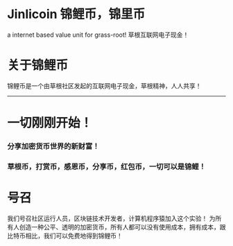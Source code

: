# Jinlicoin 锦鲤币，锦里币
a internet based value unit for grass-root! 草根互联网电子现金！



# 关于锦鲤币
锦鲤币是一个由草根社区发起的互联网电子现金，草根精神，人人共享！

_______________
# 一切刚刚开始！ 

### 分享加密货币世界的新财富！
### 草根币，打赏币，感恩币，分享币，红包币，一切可以是锦鲤！


# 号召
我们号召社区运行人员，区块链技术开发者，计算机程序猿加入这个实验！ 为所有人创造一种公平、透明的加密货币，所有人都可以没有使用成本，拥有成本，跟比特币相比，我们可以免费地得到锦鲤币！





